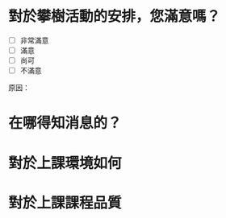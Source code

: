 # 對於攀樹活動的安排，您滿意嗎？

- [ ] 非常滿意
- [ ] 滿意
- [ ] 尚可
- [ ] 不滿意

原因：


# 在哪得知消息的？

# 對於上課環境如何

# 對於上課課程品質
